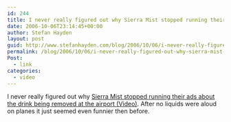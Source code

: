 ```yaml
---
id: 244
title: I never really figured out why Sierra Mist stopped running their ads about the drink being removed at the airport
date: 2006-10-06T23:14:45+00:00
author: Stefan Hayden
layout: post
guid: http://www.stefanhayden.com/blog/2006/10/06/i-never-really-figured-out-why-sierra-mist-stopped-running-their-ads-about-the-drink-being-removed-at-the-airport/
permalink: /blog/2006/10/06/i-never-really-figured-out-why-sierra-mist-stopped-running-their-ads-about-the-drink-being-removed-at-the-airport/
Post:
  - link
categories:
  - video
---
```

<p>I never really figured out why <a href="http://www.youtube.com/watch?v=U3BMDPKtnNQ">Sierra Mist stopped running their ads about the drink being removed at the airport (Video)</a>. After no liquids were aloud on planes it just seemed even funnier then before.
</p>
